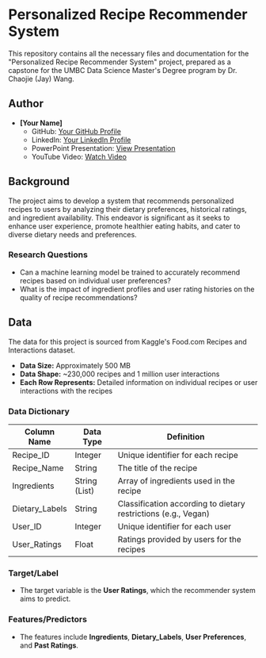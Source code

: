 # Personalized Recipe Recommender System

This repository contains all the necessary files and documentation for the "Personalized Recipe Recommender System" project, prepared as a capstone for the UMBC Data Science Master's Degree program by Dr. Chaojie (Jay) Wang.

## Author

- **[Your Name]**
  - GitHub: [Your GitHub Profile](https://github.com/yourusername)
  - LinkedIn: [Your LinkedIn Profile](https://www.linkedin.com/in/yourusername)
  - PowerPoint Presentation: [View Presentation](https://linktoyourpresentation.com)
  - YouTube Video: [Watch Video](https://linktoyourvideo.com)

## Background

The project aims to develop a system that recommends personalized recipes to users by analyzing their dietary preferences, historical ratings, and ingredient availability. This endeavor is significant as it seeks to enhance user experience, promote healthier eating habits, and cater to diverse dietary needs and preferences.

### Research Questions

- Can a machine learning model be trained to accurately recommend recipes based on individual user preferences?
- What is the impact of ingredient profiles and user rating histories on the quality of recipe recommendations?

## Data

The data for this project is sourced from Kaggle's Food.com Recipes and Interactions dataset.

- **Data Size:** Approximately 500 MB
- **Data Shape:** ~230,000 recipes and 1 million user interactions
- **Each Row Represents:** Detailed information on individual recipes or user interactions with the recipes

### Data Dictionary

| Column Name     | Data Type         | Definition                                                        |
|-----------------|-------------------|-------------------------------------------------------------------|
| Recipe_ID       | Integer           | Unique identifier for each recipe                                 |
| Recipe_Name     | String            | The title of the recipe                                           |
| Ingredients     | String (List)     | Array of ingredients used in the recipe                           |
| Dietary_Labels  | String            | Classification according to dietary restrictions (e.g., Vegan)    |
| User_ID         | Integer           | Unique identifier for each user                                   |
| User_Ratings    | Float             | Ratings provided by users for the recipes                         |

### Target/Label

- The target variable is the **User Ratings**, which the recommender system aims to predict.

### Features/Predictors

- The features include **Ingredients**, **Dietary_Labels**, **User Preferences**, and **Past Ratings**.
